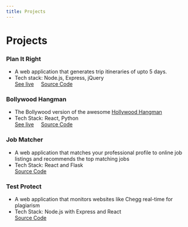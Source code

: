 ```yaml
---
title: Projects
---
```


# Projects

### Plan It Right
- A web application that generates trip itineraries of upto 5 days.
- Tech stack: Node.js, Express, jQuery <br />
[See live](https://planitright.herokuapp.com) &nbsp; &nbsp; [Source Code](https://github.com/aaditkamat/plan-it-right)

### Bollywood Hangman
- The Bollywood version of the awesome [Hollywood Hangman](https://hollywoodhangman.com/)
- Tech Stack: React, Python <br />
[See live](https://aaditkamat.github.io/bollywood-hangman) &nbsp; &nbsp; [Source Code](https://github.com/aaditkamat/bollywood-hangman)

### Job Matcher
- A web application that matches your professional profile to online job listings and recommends the top matching jobs
- Tech Stack: React and Flask <br />
[Source Code](https://github.com/Remus-Hack-n-Roll-2019/job-matcher)

### Test Protect
- A web application that monitors websites like Chegg real-time for plagiarism
- Tech Stack: Node.js with Express and React <br />
[Source Code](https://github.com/pay-n/test-protect)

